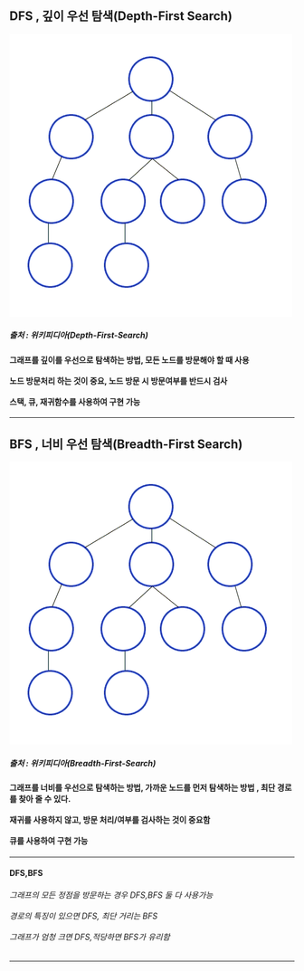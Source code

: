 <h2> DFS , 깊이 우선 탐색(Depth-First Search)</h2>
<img src="https://github.com/kimTH65/cs/blob/main/dfs_bfs/Depth-First-Search.gif">
<h5>출처 : 위키피디아(Depth-First-Search)</h5>

<h4>그래프를 깊이를 우선으로 탐색하는 방법, 모든 노드를 방문해야 할 때 사용
<br><br>노드 방문처리 하는 것이 중요, 노드 방문 시 방문여부를 반드시 검사
<br><br>스택, 큐, 재귀함수를 사용하여 구현 가능</h4>           
<hr>

<h2> BFS , 너비 우선 탐색(Breadth-First Search)</h2>
<img src="https://github.com/kimTH65/cs/blob/main/dfs_bfs/Breadth-First-Search.gif">
<h5>출처 : 위키피디아(Breadth-First-Search)</h5>

<h4>그래프를 너비를 우선으로 탐색하는 방법, 가까운 노드를 먼저 탐색하는 방법 , 최단 경로를 찾아 줄 수 있다.
<br><br>재귀를 사용하지 않고, 방문 처리/여부를 검사하는 것이 중요함 
<br><br>큐를 사용하여 구현 가능</h4>           
<hr>

<h4> DFS,BFS </h4>
<h6>그래프의 모든 정점을 방문하는 경우 DFS,BFS 둘 다 사용가능
<br><br>경로의 특징이 있으면 DFS, 최단 거리는 BFS
<br><br>그래프가 엄청 크면 DFS,적당하면 BFS가 유리함</h6>           
<hr>
